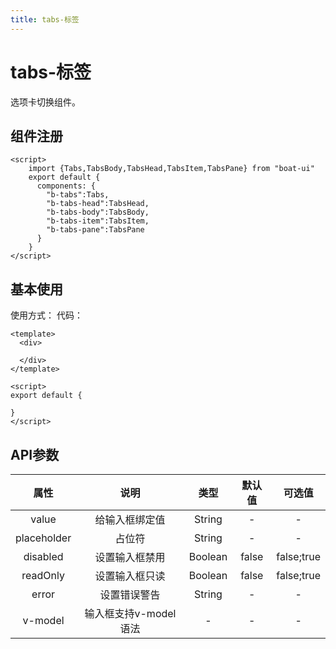 ```yaml
---
title: tabs-标签
---
```


# tabs-标签
选项卡切换组件。
## 组件注册
```vue
<script>
    import {Tabs,TabsBody,TabsHead,TabsItem,TabsPane} from "boat-ui"
    export default {
      components: {
        "b-tabs":Tabs,
        "b-tabs-head":TabsHead,
        "b-tabs-body":TabsBody,
        "b-tabs-item":TabsItem,
        "b-tabs-pane":TabsPane
      }
    }
</script>
```
## 基本使用
使用方式：
<ClientOnly>
  <tabs-demo></tabs-demo>
</ClientOnly>
代码：
```vue
<template>
  <div>
    
  </div>
</template>

<script>
export default {

}
</script>
```
## API参数
|属性|说明|类型|默认值|可选值|
|:---:|:---:|:---:|:---:|:---:|
|value|给输入框绑定值|String|-|-|
|placeholder|占位符|String|-|-|
|disabled|设置输入框禁用|Boolean|false|false;true|
|readOnly|设置输入框只读|Boolean|false|false;true|
|error|设置错误警告|String|-|-|
|v-model|输入框支持v-model语法|-|-|-|
